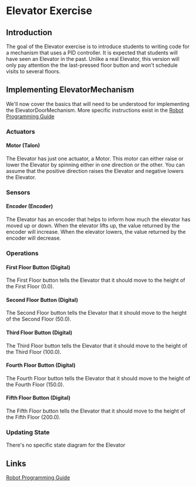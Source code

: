 # Elevator Exercise

## Introduction
The goal of the Elevator exercise is to introduce students to writing code for a mechanism that uses a PID controller.  It is expected that students will have seen an Elevator in the past.  Unlike a real Elevator, this version will only pay attention the the last-pressed floor button and won't schedule visits to several floors.

## Implementing ElevatorMechanism
We'll now cover the basics that will need to be understood for implementing the ElevatorDoorMechanism.  More specific instructions exist in the [Robot Programming Guide](#/Robot%20Programming%20Guide.md)

### Actuators
#### Motor (Talon)
The Elevator has just one actuator, a Motor.  This motor can either raise or lower the Elevator by spinning either in one direction or the other.  You can assume that the positive direction raises the Elevator and negative lowers the Elevator.

### Sensors
#### Encoder (Encoder)
The Elevator has an encoder that helps to inform how much the elevator has moved up or down.  When the elevator lifts up, the value returned by the encoder will increase.  When the elevator lowers, the value returned by the encoder will decrease.

### Operations
#### First Floor Button (Digital)
The First Floor button tells the Elevator that it should move to the height of the First Floor (0.0).

#### Second Floor Button (Digital)
The Second Floor button tells the Elevator that it should move to the height of the Second Floor (50.0).

#### Third Floor Button (Digital)
The Third Floor button tells the Elevator that it should move to the height of the Third Floor (100.0).

#### Fourth Floor Button (Digital)
The Fourth Floor button tells the Elevator that it should move to the height of the Fourth Floor (150.0).

#### Fifth Floor Button (Digital)
The Fifth Floor button tells the Elevator that it should move to the height of the Fifth Floor (200.0).

### Updating State
There's no specific state diagram for the Elevator

## Links
[Robot Programming Guide](/Robot%20Programming%20Guide.md)
